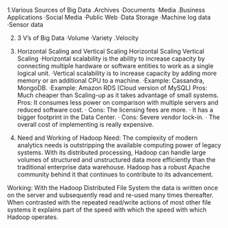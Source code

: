 1.Various Sources of Big Data
.Archives
·Documents
·Media
.Business Applications
·Social Media
·Public Web
·Data Storage
·Machine log data
·Sensor data

2. 3 V’s of Big Data 
·Volume
·Variety
.Velocity

3. Horizontal Scaling and Vertical Scaling 
Horizontal Scaling
Vertical Scaling
 ·Horizontal scalability is the ability to increase capacity by connecting multiple hardware or software entities to work as a single logical unit.
 ·Vertical scalability is to increase capacity by adding more memory or an additional CPU to a machine.
 ·Example: Cassandra, MongoDB.
 ·Example: Amazon RDS (Cloud version of MySQL)
Pros: Much cheaper than Scaling-up as it takes advantage of small systems.
Pros: It consumes less power on comparison with multiple servers and reduced software cost.
 ·       Cons: The licensing fees are more.
 ·       It has a bigger footprint in the Data Center.
 ·       Cons: Severe vendor lock-in.
 ·       The overall cost of implementing is really expensive.
 
4. Need and Working of Hadoop
Need: The complexity of modern analytics needs is outstripping the available computing power of legacy systems. With its distributed processing, Hadoop can handle large volumes of structured and unstructured data more efficiently than the traditional enterprise data warehouse. Hadoop has a robust Apache community behind it that continues to contribute to its advancement.

Working:  With the Hadoop Distributed File System the data is written once on the server and subsequently read and re-used many times thereafter. When contrasted with the repeated read/write actions of most other file systems it explains part of the speed with which the speed with which Hadoop operates.
